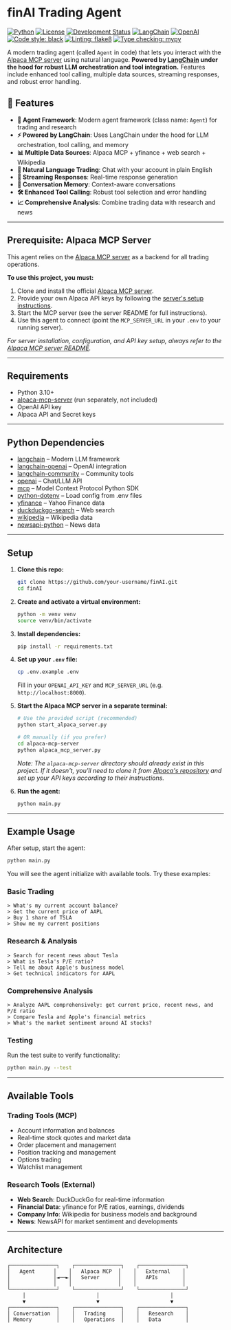 # finAI Trading Agent

[![Python](https://img.shields.io/badge/python-3.10+-blue.svg)](https://www.python.org/downloads/)
[![License](https://img.shields.io/badge/license-MIT-green.svg)](LICENSE)
[![Development Status](https://img.shields.io/badge/status-development-orange.svg)](https://github.com/yourusername/finAI)
[![LangChain](https://img.shields.io/badge/LangChain-0.3.0+-blue.svg)](https://python.langchain.com/)
[![OpenAI](https://img.shields.io/badge/OpenAI-1.0.0+-green.svg)](https://openai.com/)
[![Code style: black](https://img.shields.io/badge/code%20style-black-000000.svg)](https://github.com/psf/black)
[![Linting: flake8](https://img.shields.io/badge/linting-flake8-yellowgreen.svg)](https://flake8.pycqa.org/)
[![Type checking: mypy](https://img.shields.io/badge/type%20checking-mypy-blue.svg)](https://mypy.readthedocs.io/)

A modern trading agent (called `Agent` in code) that lets you interact with the [Alpaca MCP server](https://github.com/alpacahq/alpaca-mcp-server) using natural language. **Powered by [LangChain](https://python.langchain.com/) under the hood for robust LLM orchestration and tool integration.** Features include enhanced tool calling, multiple data sources, streaming responses, and robust error handling.

## 🚀 Features

- **🤖 Agent Framework**: Modern agent framework (class name: `Agent`) for trading and research
- **⚡ Powered by LangChain**: Uses LangChain under the hood for LLM orchestration, tool calling, and memory
- **📊 Multiple Data Sources**: Alpaca MCP + yfinance + web search + Wikipedia
- **💬 Natural Language Trading**: Chat with your account in plain English
- **🔄 Streaming Responses**: Real-time response generation
- **🧠 Conversation Memory**: Context-aware conversations
- **🛠️ Enhanced Tool Calling**: Robust tool selection and error handling
- **📈 Comprehensive Analysis**: Combine trading data with research and news

---

## Prerequisite: Alpaca MCP Server

This agent relies on the [Alpaca MCP server](https://github.com/alpacahq/alpaca-mcp-server) as a backend for all trading operations.

**To use this project, you must:**
1. Clone and install the official [Alpaca MCP server](https://github.com/alpacahq/alpaca-mcp-server).
2. Provide your own Alpaca API keys by following the [server's setup instructions](https://github.com/alpacahq/alpaca-mcp-server#installation).
3. Start the MCP server (see the server README for full instructions).
4. Use this agent to connect (point the `MCP_SERVER_URL` in your `.env` to your running server).

*For server installation, configuration, and API key setup, always refer to the [Alpaca MCP server README](https://github.com/alpacahq/alpaca-mcp-server#installation).*

---

## Requirements

- Python 3.10+
- [alpaca-mcp-server](https://github.com/alpacahq/alpaca-mcp-server) (run separately, not included)
- OpenAI API key
- Alpaca API and Secret keys

---

## Python Dependencies

- [langchain](https://pypi.org/project/langchain/) – Modern LLM framework
- [langchain-openai](https://pypi.org/project/langchain-openai/) – OpenAI integration
- [langchain-community](https://pypi.org/project/langchain-community/) – Community tools
- [openai](https://pypi.org/project/openai/) – Chat/LLM API
- [mcp](https://pypi.org/project/mcp/) – Model Context Protocol Python SDK
- [python-dotenv](https://pypi.org/project/python-dotenv/) – Load config from .env files
- [yfinance](https://pypi.org/project/yfinance/) – Yahoo Finance data
- [duckduckgo-search](https://pypi.org/project/duckduckgo-search/) – Web search
- [wikipedia](https://pypi.org/project/wikipedia/) – Wikipedia data
- [newsapi-python](https://pypi.org/project/newsapi-python/) – News data

---

## Setup

1. **Clone this repo:**
    ```bash
    git clone https://github.com/your-username/finAI.git
    cd finAI
    ```

2. **Create and activate a virtual environment:**
    ```bash
    python -m venv venv
    source venv/bin/activate
    ```

3. **Install dependencies:**
    ```bash
    pip install -r requirements.txt
    ```

4. **Set up your `.env` file:**
    ```bash
    cp .env.example .env
    ```
    Fill in your `OPENAI_API_KEY` and `MCP_SERVER_URL` (e.g. `http://localhost:8000`).

5. **Start the Alpaca MCP server in a separate terminal:**
    ```bash
    # Use the provided script (recommended)
    python start_alpaca_server.py
    
    # OR manually (if you prefer)
    cd alpaca-mcp-server
    python alpaca_mcp_server.py
    ```
    
    *Note: The `alpaca-mcp-server` directory should already exist in this project. If it doesn't, you'll need to clone it from [Alpaca's repository](https://github.com/alpacahq/alpaca-mcp-server) and set up your API keys according to their instructions.*

6. **Run the agent:**
    ```bash
    python main.py
    ```

---

## Example Usage

After setup, start the agent:

```bash
python main.py
```

You will see the agent initialize with available tools. Try these examples:

### Basic Trading
```
> What's my current account balance?
> Get the current price of AAPL
> Buy 1 share of TSLA
> Show me my current positions
```

### Research & Analysis
```
> Search for recent news about Tesla
> What is Tesla's P/E ratio?
> Tell me about Apple's business model
> Get technical indicators for AAPL
```

### Comprehensive Analysis
```
> Analyze AAPL comprehensively: get current price, recent news, and P/E ratio
> Compare Tesla and Apple's financial metrics
> What's the market sentiment around AI stocks?
```

### Testing
Run the test suite to verify functionality:
```bash
python main.py --test
```

---

## Available Tools

### Trading Tools (MCP)
- Account information and balances
- Real-time stock quotes and market data
- Order placement and management
- Position tracking and management
- Options trading
- Watchlist management

### Research Tools (External)
- **Web Search**: DuckDuckGo for real-time information
- **Financial Data**: yfinance for P/E ratios, earnings, dividends
- **Company Info**: Wikipedia for business models and background
- **News**: NewsAPI for market sentiment and developments

---

## Architecture

```
┌───────────────┐    ┌───────────────┐    ┌───────────────┐
│   Agent      │    │   Alpaca MCP  │    │   External    │
│              │◄──►│   Server      │    │   APIs        │
│              │    │               │    │               │
└───────────────┘    └───────────────┘    └───────────────┘
     │                       │                       │
     ▼                       ▼                       ▼
┌───────────────┐    ┌───────────────┐    ┌───────────────┐
│ Conversation  │    │   Trading     │    │   Research    │
│ Memory        │    │   Operations  │    │   Data        │
```
